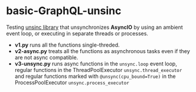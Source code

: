 # basic-GraphQL-unsinc
Testing [unsinc library](https://github.com/alex-sherman/unsync) that unsynchronizes **AsyncIO** by using an ambient event loop, or executing in separate threads or processes.

- **v1.py** runs all the functions single-threded.
- **v2-async.py** treats all the functions as asynchronous tasks even if they are not async compatible.
- **v3-unsync.py** runs async functions in the `unsync.loop` event loop, regular functions in the ThreadPoolExecutor `unsync.thread_executor` and regular functions marked with `@unsync(cpu_bound=True)` in the ProcessPoolExecutor `unsync.process_executor`
